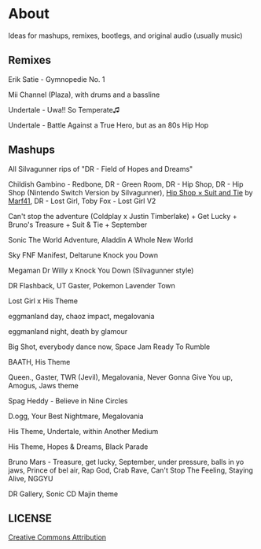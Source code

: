 # About

Ideas for mashups, remixes, bootlegs, and original audio (usually music)

## Remixes

Erik Satie - Gymnopedie No. 1

Mii Channel (Plaza), with drums and a bassline

Undertale - Uwa!! So Temperate♫

Undertale - Battle Against a True Hero, but as an 80s Hip Hop

## Mashups

All SiIvagunner rips of "DR - Field of Hopes and Dreams"

Childish Gambino - Redbone, DR - Green Room, DR - Hip Shop, DR - Hip Shop (Nintendo Switch Version by SiIvagunner), [Hip Shop × Suit and Tie](https://youtu.be/j7mznkNbR04) by [Marf41](https://youtube.com/@cocoffee), DR - Lost Girl, Toby Fox - Lost Girl V2

Can't stop the adventure (Coldplay x Justin Timberlake) + Get Lucky + Bruno's Treasure + Suit & Tie + September

Sonic The World Adventure, Aladdin  A Whole New World

Sky FNF Manifest, Deltarune Knock you Down

Megaman Dr Willy x Knock You Down (SiIvagunner style)

DR Flashback, UT Gaster, Pokemon Lavender Town

Lost Girl x His Theme

eggmanland day, chaoz impact, megalovania

eggmanland night, death by glamour

Big Shot, everybody dance now, Space Jam Ready To Rumble

BAATH, His Theme

Queen., Gaster, TWR (Jevil), Megalovania, Never Gonna Give You up, Amogus, Jaws theme

Spag Heddy - Believe in Nine Circles

D.ogg, Your Best Nightmare, Megalovania

His Theme, Undertale, within Another Medium

His Theme, Hopes & Dreams, Black Parade

Bruno Mars - Treasure, get lucky, September, under pressure, balls in yo jaws, Prince of bel air, Rap God, Crab Rave, Can't Stop The Feeling, Staying Alive, NGGYU

DR Gallery, Sonic CD Majin theme

## LICENSE

[Creative Commons Attribution](https://creativecommons.org/licenses/by/4.0)
